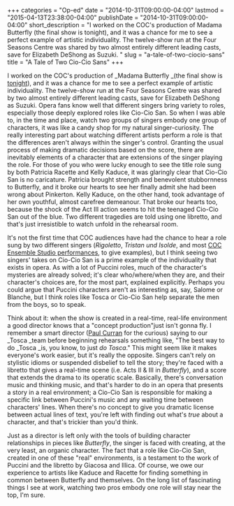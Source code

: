 +++
categories = "Op-ed"
date = "2014-10-31T09:00:00-04:00"
lastmod = "2015-04-13T23:38:00-04:00"
publishDate = "2014-10-31T09:00:00-04:00"
short_description = "I worked on the COC&#039;s production of Madama Butterfly (the final show is tonight), and it was a chance for me to see a perfect example of artistic individuality. The twelve-show run at the Four Seasons Centre was shared by two almost entirely different leading casts, save for Elizabeth DeShong as Suzuki. "
slug = "a-tale-of-two-ciocio-sans"
title = "A Tale of Two Cio-Cio Sans"
+++

I worked on the COC's production of _Madama Butterfly _(the final show is [tonight](http://www.coc.ca/PerformancesAndTickets/1415Season/MadamaButterfly.aspx)), and it was a chance for me to see a perfect example of artistic individuality. The twelve-show run at the Four Seasons Centre was shared by two almost entirely different leading casts, save for Elizabeth DeShong as Suzuki. Opera fans know well that different singers bring variety to roles, especially those deeply explored roles like Cio-Cio San. So when I was able to, in the time and place, watch two groups of singers embody one group of characters, it was like a candy shop for my natural singer-curiosity.
The really interesting part about watching different artists perform a role is that the differences aren't always within the singer's control. Granting the usual process of making dramatic decisions based on the score, there are inevitably elements of a character that are extensions of the singer playing the role. For those of you who were lucky enough to see the title role sung by both Patricia Racette and Kelly Kaduce, it was glaringly clear that Cio-Cio San is no caricature. Patricia brought strength and benevolent stubbornness to Butterfly, and it broke our hearts to see her finally admit she had been wrong about Pinkerton. Kelly Kaduce, on the other hand, took advantage of her own youthful, almost carefree demeanour. That broke our hearts too, because the shock of the Act III action seems to hit the teenaged Cio-Cio San out of the blue. Two different tragedies are told using one libretto, and that's just irresistible to watch unfold in the rehearsal room.

It's not the first time that COC audiences have had the chance to hear a role sung by two different singers (_Rigoletto_, _Tristan und Isolde_, and most [COC Ensemble Studio performances](http://www.coc.ca/PerformancesAndTickets/1415Season/BarberOfSeville/EnsembleStudioPerformance.aspx), to give examples), but I think seeing two singers' takes on Cio-Cio San is a prime example of the individuality that exists in opera. As with a lot of Puccini roles, much of the character's mysteries are already solved; it's clear who/where/when they are, and their character's choices are, for the most part, explained explicitly. Perhaps you could argue that Puccini characters aren't as interesting as, say, Salome or Blanche, but I think roles like Tosca or Cio-Cio San help separate the men from the boys, so to speak.

Think about it: when the show is created in a real-time, real-life environment a good director knows that a "concept production"just isn't gonna fly. I remember a smart director ([Paul Curran](http://www.paulcurrandirector.com/) for the curious) saying to our _Tosca _team before beginning rehearsals something like, "The best way to do _Tosca _is, you know, to just _do Tosca_." This might seem like it makes everyone's work easier, but it's really the opposite. Singers can't rely on stylistic idioms or suspended disbelief to tell the story; they're faced with a libretto that gives a real-time scene (i.e. Acts II & III in _Butterfly_), and a score that extends the drama to its operatic scale. Basically, there's conversation music and thinking music, and that's harder to do in an opera that presents a story in a real environment; a Cio-Cio San is responsible for making a specific link between Puccini's music and any waiting time between characters' lines. When there's no concept to give you dramatic license between actual lines of text, you're left with finding out what's _true_ about a character, and that's trickier than you'd think.

Just as a director is left only with the tools of building character relationships in pieces like _Butterfly_, the singer is faced with creating, at the very least, an organic character. The fact that a role like Cio-Cio San, created in one of these "real" environments, is a testament to the work of Puccini and the libretto by Giacosa and Illica. Of course, we owe our experience to artists like Kaduce and Racette for finding something in common between Butterfly and themselves. On the long list of fascinating things I see at work, watching two pros embody one role will stay near the top, I'm sure.
